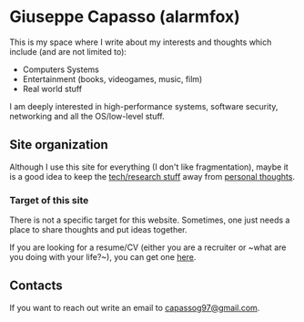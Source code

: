 # Giuseppe Capasso (alarmfox)

This is my space where I write about my interests and thoughts which include (and are not limited to):

- Computers Systems
- Entertainment (books, videogames, music, film)
- Real world stuff

I am deeply interested in high-performance systems, software security, networking and all the OS/low-level stuff.

## Site organization
Although I use this site for everything (I don't like fragmentation), maybe it is a good 
idea to keep the [tech/research stuff](/tech-research-stuff) away from [personal thoughts](/thoughts).

### Target of this site
There is not a specific target for this website. 
Sometimes, one just needs a place to share thoughts and put ideas together. 

If you are looking for a resume/CV (either you are a recruiter or ~what are you doing with your life?~),
you can get one [here](https://github.com/alarmfox/curriculum-vitae/releases/latest/download/main.pdf).

## Contacts
If you want to reach out write an email to capassog97@gmail.com.
